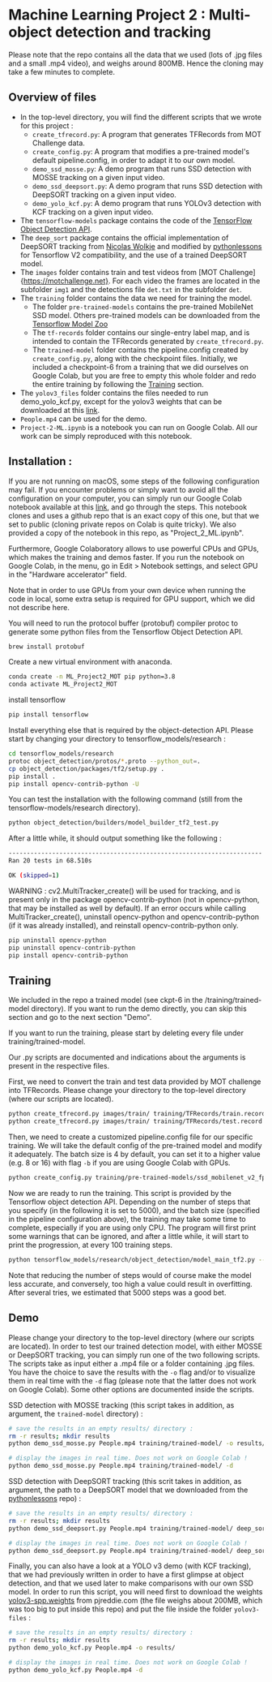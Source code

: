 # Machine Learning Project 2 : Multi-object detection and tracking

Please note that the repo contains all the data that we used (lots of .jpg files and a small .mp4 video), and weighs around 800MB. Hence the cloning may take a few minutes to complete.

## Overview of files

* In the top-level directory, you will find the different scripts that we wrote for this project :
    * `create_tfrecord.py`: A program that generates TFRecords from MOT Challenge data.
    * `create_config.py`: A program that modifies a pre-trained model's default pipeline.config, in order to adapt it to our own model.
    * `demo_ssd_mosse.py`: A demo program that runs SSD detection with MOSSE tracking on a given input video.
    * `demo_ssd_deepsort.py`: A demo program that runs SSD detection with DeepSORT tracking on a given input video.
    * `demo_yolo_kcf.py`: A demo program that runs YOLOv3 detection with KCF tracking on a given input video.
* The `tensorflow-models` package contains the code of the [TensorFlow Object Detection API](https://github.com/tensorflow/models/tree/master/research/object_detection).
* The `deep_sort` package contains the official implementation of DeepSORT tracking from [Nicolas Wolkje](https://github.com/nwojke/deep_sort) and modified by [pythonlessons](https://github.com/pythonlessons/TensorFlow-2.x-YOLOv3/tree/master/model_data) for Tensorflow V2 compatibility, and the use of a trained DeepSORT model.
* The `images` folder contains train and test videos from [MOT Challenge]{https://motchallenge.net}. For each video the frames are located in the subfolder `img1` and the detections file `det.txt` in the subfolder `det`.
* The `training` folder contains the data we need for training the model.
    * The folder `pre-trained-models` contains the pre-trained MobileNet SSD model. Others pre-trained models can be downloaded from the [Tensorflow Model Zoo](https://github.com/tensorflow/models/blob/master/research/object_detection/g3doc/tf2_detection_zoo.md)
    * The `tf-records` folder contains our single-entry label map, and is intended to contain the TFRecords generated by `create_tfrecord.py`.
    * The `trained-model` folder contains the pipeline.config created by `create_config.py`, along with the checkpoint files. Initially, we included a checkpoint-6 from a training that we did ourselves on Google Colab, but you are free to empty this whole folder and redo the entire training by following the [Training](#Training "Goto Training") section.
* The `yolov3_files` folder contains the files needed to run demo_yolo_kcf.py, except for the yolov3 weights that can be downloaded at this [link](https://pjreddie.com/media/files/yolov3-spp.weights).
* `People.mp4` can be used for the demo.
* `Project-2-ML.ipynb` is a notebook you can run on Google Colab. All our work can be simply reproduced with this notebook.


## Installation :

If you are not running on macOS, some steps of the following configuration may fail. If you encounter problems or simply want to avoid all the configuration on your computer, you can simply run our Google Colab notebook available at this [link](https://colab.research.google.com/drive/1GQSJPOlUovb52Ol1ssBpKHHROjL_VjwP#scrollTo=LtZz188u0YU_), and go through the steps. This notebook clones and uses a github repo that is an exact copy of this one, but that we set to public (cloning private repos on Colab is quite tricky). We also provided a copy of the notebook in this repo, as "Project_2_ML.ipynb".

Furthermore, Google Colaboratory allows to use powerful CPUs and GPUs, which makes the training and demos faster. If you run the notebook on Google Colab, in the menu, go in Edit > Notebook settings, and select GPU in the "Hardware accelerator" field.

Note that in order to use GPUs from your own device when running the code in local, some extra setup is required for GPU support, which we did not describe here.

You will need to run the protocol buffer (protobuf) compiler protoc to generate some python files from the Tensorflow Object Detection API.
```bash
brew install protobuf
```

Create a new virtual environment with anaconda.
```bash
conda create -n ML_Project2_MOT pip python=3.8
conda activate ML_Project2_MOT
```

install tensorflow
```bash
pip install tensorflow
```

Install everything else that is required by the object-detection API. Please start by changing your directory to tensorflow_models/research :
```bash
cd tensorflow_models/research
protoc object_detection/protos/*.proto --python_out=.
cp object_detection/packages/tf2/setup.py .
pip install .
pip install opencv-contrib-python -U
```

You can test the installation with the following command (still from the tensorflow-models/research directory).
```bash
python object_detection/builders/model_builder_tf2_test.py
```
After a little while, it should output something like the following :
```bash
----------------------------------------------------------------------
Ran 20 tests in 68.510s

OK (skipped=1)
```

WARNING : cv2.MultiTracker_create() will be used for tracking, and is present only in the package opencv-contrib-python (not in opencv-python, that may be installed as well by default).
If an error occurs while calling MultiTracker_create(), uninstall opencv-python and opencv-contrib-python (if it was already installed), and reinstall opencv-contrib-python only.
```bash
pip uninstall opencv-python
pip uninstall opencv-contrib-python
pip install opencv-contrib-python
```

## Training

We included in the repo a trained model (see ckpt-6 in the /training/trained-model directory). If you want to run the demo directly, you can skip this section and go to the next section "Demo".

If you want to run the training, please start by deleting every file under training/trained-model.

Our .py scripts are documented and indications about the arguments is present in the respective files.

First, we need to convert the train and test data provided by MOT challenge into TFRecords. Please change your directory to the top-level directory (where our scripts are located).
```bash
python create_tfrecord.py images/train/ training/TFRecords/train.record training/TFRecords/label_map.pbtxt
python create_tfrecord.py images/train/ training/TFRecords/test.record training/TFRecords/label_map.pbtxt
```

Then, we need to create a customized pipeline.config file for our specific training. We will take the default config of the pre-trained model and modify it adequately. The batch size is 4 by default, you can set it to a higher value (e.g. 8 or 16) with flag `-b` if you are using Google Colab with GPUs.

```bash
python create_config.py training/pre-trained-models/ssd_mobilenet_v2_fpnlite_320x320_coco17_tpu-8 training/TFRecords/label_map.pbtxt training/TFRecords training/trained-model
```

Now we are ready to run the training. This script is provided by the Tensorflow object detection API. Depending on the number of steps that you specify (in the following it is set to 5000), and the batch size (specified in the pipeline configuration above), the training may take some time to complete, especially if you are using only CPU. The program will first print some warnings that can be ignored, and after a little while, it will start to print the progression, at every 100 training steps.
```bash
python tensorflow_models/research/object_detection/model_main_tf2.py --model_dir training/trained-model/ --pipeline_config_path training/trained-model/pipeline.config --num_train_steps 5000
```
Note that reducing the number of steps would of course make the model less accurate, and conversely, too high a value could result in overfitting. After several tries, we estimated that 5000 steps was a good bet.

## Demo
Please change your directory to the top-level directory (where our scripts are located).
In order to test our trained detection model, with either MOSSE or DeepSORT tracking, you can simply run one of the two following scripts. The scripts take as input either a .mp4 file or a folder containing .jpg files. You have the choice to save the results with the `-o` flag and/or to visualize them in real time with the `-d` flag (please note that the latter does not work on Google Colab). Some other options are documented inside the scripts.

SSD detection with MOSSE tracking (this script takes in addition, as argument, the `trained-model` directory) :
```bash
# save the results in an empty results/ directory :
rm -r results; mkdir results
python demo_ssd_mosse.py People.mp4 training/trained-model/ -o results/

# display the images in real time. Does not work on Google Colab !
python demo_ssd_mosse.py People.mp4 training/trained-model/ -d
```

SSD detection with DeepSORT tracking (this scrit takes in addition, as argument, the path to a DeepSORT model that we downloaded from the [pythonlessons](https://github.com/pythonlessons/TensorFlow-2.x-YOLOv3/tree/master/model_data) repo) :
```bash
# save the results in an empty results/ directory :
rm -r results; mkdir results
python demo_ssd_deepsort.py People.mp4 training/trained-model/ deep_sort/mars-small128.pb -o results/

# display the images in real time. Does not work on Google Colab !
python demo_ssd_deepsort.py People.mp4 training/trained-model/ deep_sort/mars-small128.pb -d
```

Finally, you can also have a look at a YOLO v3 demo (with KCF tracking), that we had previously written in order to have a first glimpse at object detection, and that we used later to make comparisons with our own SSD model. In order to run this script, you will need first to download the weights [yolov3-spp.weights](https://pjreddie.com/media/files/yolov3-spp.weights) from pjreddie.com (the file weighs about 200MB, which was too big to put inside this repo) and put the file inside the folder `yolov3-files` :
```bash
# save the results in an empty results/ directory :
rm -r results; mkdir results
python demo_yolo_kcf.py People.mp4 -o results/

# display the images in real time. Does not work on Google Colab !
python demo_yolo_kcf.py People.mp4 -d
```